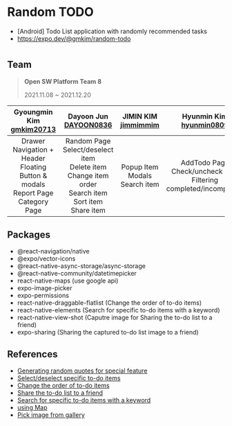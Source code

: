 # Random TODO
- [Android] Todo List application with randomly recommended tasks
- https://expo.dev/@gmkim/random-todo


#


## Team
> **Open SW Platform Team 8**
>
> 2021.11.08 ~ 2021.12.20


|Gyoungmin Kim<br>[gmkim20713](https://github.com/gmkim20713)|Dayoon Jun<br>[DAYOON0836](https://github.com/DAYOON0836)|JIMIN KIM<br>[jimmimmim](https://github.com/jimmimmim)|Hyunmin Kim<br>[hyunmin0809](https://github.com/hyunmin0809)|
|:---:|:---:|:---:|:---:|
|Drawer Navigation + Header<br>Floating Button & modals<br>Report Page<br>Category Page|Random Page<br>Select/deselect item<br>Delete item<br>Change item order<br>Search item<br>Sort item<br>Share item|Popup Item<br>Modals<br>Search item|AddTodo Page<br>Check/uncheck item<br>Filtering completed/incompleted|

## Packages
- @react-navigation/native
- @expo/vector-icons
- @react-native-async-storage/async-storage
- @react-native-community/datetimepicker
- react-native-maps (use google api)
- expo-image-picker
- expo-permissions
- react-native-draggable-flatlist (Change the order of to-do items)
- react-native-elements (Search for specific to-do items with a keyword)
- react-native-view-shot (Caputre image for Sharing the to-do list to a friend)
- expo-sharing (Sharing the captured to-do list image to a friend)

## References
- [Generating random quotes for special feature](https://github.com/Sagarika00/Quotes-App.git)
- [Select/deselect specific to-do items](https://dev.to/ndpniraj/react-native-multi-select-on-long-press-touchable-opacity-4ml1)
- [Change the order of to-do items](https://snack.expo.dev/@nicksinai/react-native-draggable-flatlist-flow-solution)
- [Share the to-do list to a friend](https://medium.com/@imtusharraj/taking-screen-viewshot-and-sharing-it-using-react-native-and-expo-sharing-deb3ccfe3dc3)
- [Search for specific to-do items with a keyword](https://snack.expo.dev/embedded/@aboutreact/example-of-search-bar-in-react-native?iframeId=ewbug1wk1e&preview=true&platform=ios&theme=dark)
- [using Map](https://dev-yakuza.posstree.com/ko/react-native/react-native-maps/)
- [Pick image from gallery](https://docs.expo.dev/versions/latest/sdk/imagepicker/)
